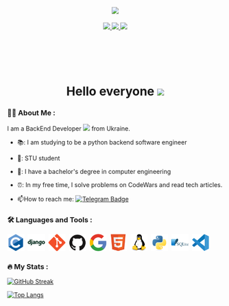 <div id="header" align="center">
  <img src="https://media.giphy.com/media/LMt9638dO8dftAjtco/giphy.gif" width="150"/>
</div>
<br> 
<div id="badges" align="center">
  <a href="https://www.instagram.com/vladorsumy/?hl=ru">
    <img src="https://img.shields.io/badge/Instagram-red?logo=instagram&logoColor=white&style=for-the-badge"/>
  </a>
  <a href="https://t.me/vladorsumy">
    <img src="https://img.shields.io/badge/Telegram-blue?logo=telegram&logoColor=white&style=for-the-badge"/>
  </a>
  <a href="mailto: vladorthebest@gmail.com">
    <img src="https://img.shields.io/badge/Gmail-yellow?logo=gmail&logoColor=white&style=for-the-badge"/>
  </a>
 <br> <br> <br> <br> <br> <br>
  <h1>
  Hello everyone
    <img src="https://media.giphy.com/media/hvRJCLFzcasrR4ia7z/giphy.gif" width="30px"/>
  </h1>
</div>


### :man_technologist: About Me :

I am a  BackEnd Developer <img src="https://media.giphy.com/media/UVG0BN8TOMKkPOJS6e/giphy.gif" width="20"> from Ukraine.

- 📚: I am studying to be a python backend software engineer

- 📘: STU student 

- 📑: I have a bachelor's degree in computer engineering

- ⏰: In my free time, I solve problems on CodeWars and read tech articles.

- :mailbox:How to reach me: [![Telegram Badge](https://img.shields.io/badge/Telegram-blue?logo=telegram&logoColor=white&style=for-the-badge)](https://t.me/vladorsumy)


### :hammer_and_wrench: Languages and Tools :

<div>
  <img src="https://github.com/devicons/devicon/blob/master/icons/c/c-original.svg" title="С" alt="С" width="40" height="40"/>&nbsp;
  <img src="https://github.com/devicons/devicon/blob/master/icons/django/django-plain-wordmark.svg" title="Django" alt="Django" width="40" height="40"/>&nbsp;
  <img src="https://github.com/devicons/devicon/blob/master/icons/git/git-original.svg" title="Git" alt="Git" width="40" height="40"/>&nbsp;
  <img src="https://github.com/devicons/devicon/blob/master/icons/github/github-original.svg" title="GitHub" alt="GitHub" width="40" height="40"/>&nbsp;
  <img src="https://github.com/devicons/devicon/blob/master/icons/google/google-original.svg" title="Google" alt="Google" width="40" height="40"/>&nbsp;
  <img src="https://github.com/devicons/devicon/blob/master/icons/html5/html5-original.svg" title="HTML" alt="HTML" width="40" height="40"/>&nbsp;
  <img src="https://github.com/devicons/devicon/blob/master/icons/linux/linux-original.svg"  title="Linux" alt="Linux" width="40" height="40"/>&nbsp;
  <img src="https://github.com/devicons/devicon/blob/master/icons/python/python-original.svg" title="Python" alt="Python" width="40" height="40"/>&nbsp;
  <img src="https://github.com/devicons/devicon/blob/master/icons/sqlite/sqlite-original-wordmark.svg" title="SQLite" alt="SQLite" width="40" height="40"/>&nbsp;
  <img src="https://github.com/devicons/devicon/blob/master/icons/vscode/vscode-original.svg" title="VSCode" alt="VSCode" width="40" height="40"/>&nbsp;
</div>

### :fire: My Stats :

[![GitHub Streak](http://github-readme-streak-stats.herokuapp.com?user=vladorthebest&theme=dark&background=000000)](https://git.io/streak-stats)

[![Top Langs](https://github-readme-stats.vercel.app/api/top-langs/?username=vladorthebest&layout=compact&theme=vision-friendly-dark)](https://github.com/anuraghazra/github-readme-stats)

